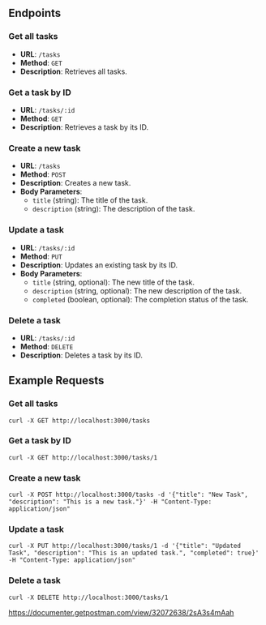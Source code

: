 ## Endpoints

### Get all tasks
- **URL**: `/tasks`
- **Method**: `GET`
- **Description**: Retrieves all tasks.

### Get a task by ID
- **URL**: `/tasks/:id`
- **Method**: `GET`
- **Description**: Retrieves a task by its ID.

### Create a new task
- **URL**: `/tasks`
- **Method**: `POST`
- **Description**: Creates a new task.
- **Body Parameters**:
    - `title` (string): The title of the task.
    - `description` (string): The description of the task.

### Update a task
- **URL**: `/tasks/:id`
- **Method**: `PUT`
- **Description**: Updates an existing task by its ID.
- **Body Parameters**:
    - `title` (string, optional): The new title of the task.
    - `description` (string, optional): The new description of the task.
    - `completed` (boolean, optional): The completion status of the task.

### Delete a task
- **URL**: `/tasks/:id`
- **Method**: `DELETE`
- **Description**: Deletes a task by its ID.

## Example Requests

### Get all tasks
`curl -X GET http://localhost:3000/tasks`

### Get a task by ID
`curl -X GET http://localhost:3000/tasks/1`

### Create a new task
`curl -X POST http://localhost:3000/tasks -d '{"title": "New Task", "description": "This is a new task."}' -H "Content-Type: application/json"`

### Update a task
`curl -X PUT http://localhost:3000/tasks/1 -d '{"title": "Updated Task", "description": "This is an updated task.", "completed": true}' -H "Content-Type: application/json"`

### Delete a task
`curl -X DELETE http://localhost:3000/tasks/1`


https://documenter.getpostman.com/view/32072638/2sA3s4mAah